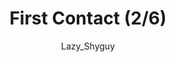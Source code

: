 ---
media: "images/rounds/round_4_2/first_contact_2.png"
media_type: image
type: art
title: First Contact (2/6)
author: [Lazy_Shyguy]
desc: A Nanotrasen expedition team makes first contact with the Soviet expeditionary force.
---
